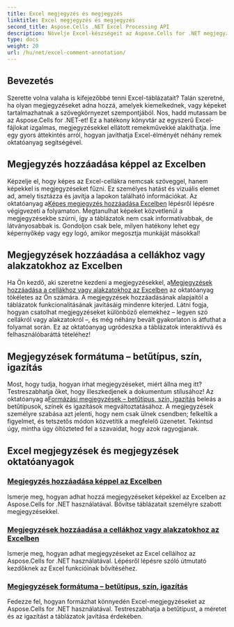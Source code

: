 ```yaml
---
title: Excel megjegyzés és megjegyzés
linktitle: Excel megjegyzés és megjegyzés
second_title: Aspose.Cells .NET Excel Processing API
description: Növelje Excel-készségeit az Aspose.Cells for .NET megjegyzésekkel és megjegyzésekkel kapcsolatos oktatóanyagaival, amelyek lépésről lépésre útmutatókat tartalmaznak a táblázatok gazdagításához.
type: docs
weight: 20
url: /hu/net/excel-comment-annotation/
---
```

## Bevezetés

Szerette volna valaha is kifejezőbbé tenni Excel-táblázatait? Talán szeretné, ha olyan megjegyzéseket adna hozzá, amelyek kiemelkednek, vagy képeket tartalmazhatnak a szövegkörnyezet szempontjából. Nos, hadd mutassam be az Aspose.Cells for .NET-et! Ez a hatékony könyvtár az egyszerű Excel-fájlokat izgalmas, megjegyzésekkel ellátott remekművekké alakíthatja. Íme egy gyors áttekintés arról, hogyan javíthatja Excel-élményét néhány remek oktatóanyag segítségével.

## Megjegyzés hozzáadása képpel az Excelben

 Képzelje el, hogy képes az Excel-cellákra nemcsak szöveggel, hanem képekkel is megjegyzéseket fűzni. Ez személyes hatást és vizuális elemet ad, amely tisztázza és javítja a lapokon található információkat. Az oktatóanyag a[Képes megjegyzés hozzáadása Excelben](./add-comment-with-image-excel/) lépésről lépésre végigvezeti a folyamaton. Megtanulhat képeket közvetlenül a megjegyzésekbe szúrni, így a táblázatok nem csak informatívabbak, de látványosabbak is. Gondoljon csak bele, milyen hatékony lehet egy képernyőkép vagy egy logó, amikor megosztja munkáját másokkal!

## Megjegyzések hozzáadása a cellákhoz vagy alakzatokhoz az Excelben

 Ha Ön kezdő, aki szeretne kezdeni a megjegyzésekkel, a[Megjegyzések hozzáadása a cellákhoz vagy alakzatokhoz az Excelben](./add-comments-to-cells-or-shapes-excel/) az oktatóanyag tökéletes az Ön számára. A megjegyzések hozzáadásának alapjaitól a táblázatok funkcionalitásának javításáig mindenre kiterjed. Látni fogja, hogyan csatolhat megjegyzéseket különböző elemekhez – legyen szó cellákról vagy alakzatokról –, és még néhány bevált gyakorlaton is átfuthat a folyamat során. Ez az oktatóanyag ugródeszka a táblázatok interaktívvá és felhasználóbaráttá tételéhez!

## Megjegyzések formátuma – betűtípus, szín, igazítás

 Most, hogy tudja, hogyan írhat megjegyzéseket, miért állna meg itt? Testreszabhatja őket, hogy illeszkedjenek a dokumentum stílusához! Az oktatóanyag a[Formázási megjegyzések – betűtípus, szín, igazítás](./format-comments-font-color-alignment/) beleás a betűtípusok, színek és igazítások megváltoztatásához. A megjegyzések személyre szabása azt jelenti, hogy nem csak ülnek csendben; felkeltik a figyelmet, és tetszetős módon közvetítik a megfelelő üzenetet. Tekintsd úgy, mintha úgy öltözteted fel a szavaidat, hogy azok ragyogjanak.

## Excel megjegyzések és megjegyzések oktatóanyagok
### [Megjegyzés hozzáadása képpel az Excelben](./add-comment-with-image-excel/)
Ismerje meg, hogyan adhat hozzá megjegyzéseket képekkel az Excelben az Aspose.Cells for .NET használatával. Bővítse táblázatait személyre szabott megjegyzésekkel.
### [Megjegyzések hozzáadása a cellákhoz vagy alakzatokhoz az Excelben](./add-comments-to-cells-or-shapes-excel/)
Ismerje meg, hogyan adhat megjegyzéseket az Excel celláihoz az Aspose.Cells for .NET használatával. Lépésről lépésre szóló útmutató kezdőknek az Excel funkcióinak bővítéséhez.
### [Megjegyzések formátuma – betűtípus, szín, igazítás](./format-comments-font-color-alignment/)
Fedezze fel, hogyan formázhat könnyedén Excel-megjegyzéseket az Aspose.Cells for .NET használatával. Testreszabhatja a betűtípust, a méretet és az igazítást a táblázatok javítása érdekében.